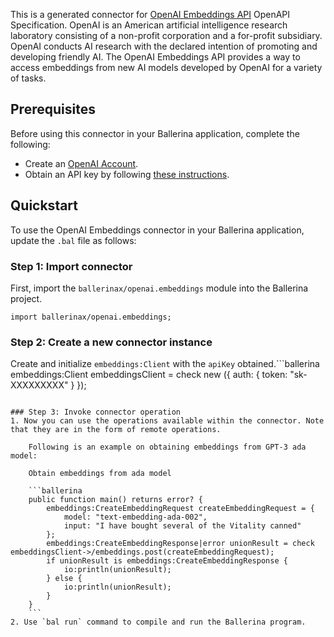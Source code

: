 This is a generated connector for [OpenAI Embeddings API](https://beta.openai.com/docs/api-reference/embeddings) OpenAPI Specification. OpenAI is an American artificial intelligence research laboratory consisting of a non-profit corporation and a for-profit subsidiary. OpenAI conducts AI research with the declared intention of promoting and developing friendly AI. The OpenAI Embeddings API provides a way to access embeddings from new AI models developed by OpenAI for a variety of tasks.

## Prerequisites

Before using this connector in your Ballerina application, complete the following:

* Create an [OpenAI Account](https://beta.openai.com/signup/).
* Obtain an API key by following [these instructions](https://platform.openai.com/docs/api-reference/authentication).

## Quickstart

To use the OpenAI Embeddings connector in your Ballerina application, update the `.bal` file as follows:

### Step 1: Import connector
First, import the `ballerinax/openai.embeddings` module into the Ballerina project.

```ballerina
import ballerinax/openai.embeddings;
```

### Step 2: Create a new connector instance
Create and initialize `embeddings:Client` with the `apiKey` obtained.```ballerina
    embeddings:Client embeddingsClient = check new ({
        auth: {
            token: "sk-XXXXXXXXX"
        }
    });
```

### Step 3: Invoke connector operation
1. Now you can use the operations available within the connector. Note that they are in the form of remote operations.

    Following is an example on obtaining embeddings from GPT-3 ada model:

    Obtain embeddings from ada model

    ```ballerina
    public function main() returns error? {
        embeddings:CreateEmbeddingRequest createEmbeddingRequest = {
            model: "text-embedding-ada-002",
            input: "I have bought several of the Vitality canned"
        };
        embeddings:CreateEmbeddingResponse|error unionResult = check embeddingsClient->/embeddings.post(createEmbeddingRequest);
        if unionResult is embeddings:CreateEmbeddingResponse {
            io:println(unionResult);
        } else {
            io:println(unionResult);
        }
    }
    ``` 
2. Use `bal run` command to compile and run the Ballerina program.